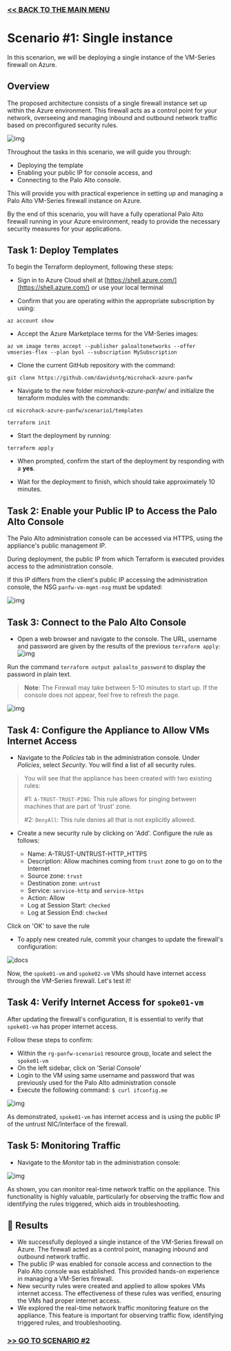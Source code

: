 ### [<< BACK TO THE MAIN MENU](../README.md)

# Scenario #1: Single instance

In this scenarion, we will be deploying a single instance of the VM-Series firewall on Azure.

## Overview

The proposed architecture consists of a single firewall instance set up within the Azure environment. This firewall acts as a control point for your network, overseeing and managing inbound and outbound network traffic based on preconfigured security rules.

![img](docs/scenario1-architecture.png)

Throughout the tasks in this scenario, we will guide you through:
* Deploying the template
* Enabling your public IP for console access, and 
* Connecting to the Palo Alto console. 

This will provide you with practical experience in setting up and managing a Palo Alto VM-Series firewall instance on Azure.

By the end of this scenario, you will have a fully operational Palo Alto firewall running in your Azure environment, ready to provide the necessary security measures for your applications.

## Task 1: Deploy Templates

To begin the Terraform deployment, following these steps:

- Sign in to Azure Cloud shell at [https://shell.azure.com/](https://shell.azure.com/) or use your local terminal

- Confirm that you are operating within the appropriate subscription by using:

`az account show`

- Accept the Azure Marketplace terms for the VM-Series images:

`az vm image terms accept --publisher paloaltonetworks --offer vmseries-flex --plan byol --subscription MySubscription` 

- Clone the current GitHub repository with the command: 

`git clone https://github.com/davidsntg/microhack-azure-panfw`

- Navigate to the new folder *microhack-azure-panfw/* and initialize the terraform modules with the commands:

`cd microhack-azure-panfw/scenario1/templates`

`terraform init`

- Start the deployment by running:

`terraform apply`

- When prompted, confirm the start of the deployment by responding with a **yes**.

- Wait for the deployment to finish, which should take approximately 10 minutes.


## Task 2: Enable your Public IP to Access the Palo Alto Console

The Palo Alto administration console can be accessed via HTTPS, using the appliance's public management IP.

During deployment, the public IP from which Terraform is executed provides access to the administration console. 

If this IP differs from the client's public IP accessing the administration console, the NSG `panfw-vm-mgmt-nsg` must be updated:

![img](docs/scenario1-allowmgmntnsgpubip.png)


## Task 3: Connect to the Palo Alto Console

- Open a web browser and navigate to the console. The URL, username and password are given by the results of the previous `terraform apply`:
![img](docs/terraform_apply.png)

Run the command `terraform output paloalto_password` to display the password in plain text.

> **Note**: The Firewall may take between 5-10 minutes to start up. If the console does not appear, feel free to refresh the page.

![img](docs/panfw_login.png)

## Task 4: Configure the Appliance to Allow VMs Internet Access

* Navigate to the *Policies* tab in the administration console. Under *Policies*, select *Security*. You will find a list of all security rules.

> You will see that the appliance has been created with two existing rules:
>  
> #1: `A-TRUST-TRUST-PING`: This rule allows for pinging between machines that are part of 'trust' zone.
>
> #2: `DenyAll`: This rule denies all that is not explicitly allowed.

* Create a new security rule by clicking on 'Add'. Configure the rule as follows:
  
  * Name: A-TRUST-UNTRUST-HTTP_HTTPS
  * Description: Allow machines coming from `trust` zone to go on to the Internet
  * Source zone: `trust`
  * Destination zone: `untrust`
  * Service: `service-http` and `service-https`
  * Action: Allow
  * Log at Session Start: `checked`
  * Log at Session End: `checked`

Click on 'OK' to save the rule

* To apply new created rule, commit your changes to update the firewall's configuration:

![docs](docs/panfw_commit.png)

Now, the `spoke01-vm` and `spoke02-vm` VMs should have internet access through the VM-Series firewall. Let's test it!


## Task 4: Verify Internet Access for `spoke01-vm`

After updating the firewall's configuration, it is essential to verify that `spoke01-vm` has proper internet access.

Follow these steps to confirm:

* Within the `rg-panfw-scenario1` resource group, locate and select the `spoke01-vm`
* On the left sidebar, click on 'Serial Console'
* Login to the VM using same username and password that was previously used for the Palo Alto administration console
* Execute the following command: `$ curl ifconfig.me` 

![img](docs/spoke01-vm_check_internet_access.png)

As demonstrated, `spoke01-vm` has internet access and is using the public IP of the untrust NIC/Interface of the firewall.

## Task 5: Monitoring Traffic

* Navigate to the *Monitor* tab in the administration console:

![img](docs/panfw_monitor.png)

As shown, you can monitor real-time network traffic on the appliance. This functionality is highly valuable, particularly for observing the traffic flow and identifying the rules triggered, which aids in troubleshooting.


## 🏁 Results

* We successfully deployed a single instance of the VM-Series firewall on Azure. The firewall acted as a control point, managing inbound and outbound network traffic.
* The public IP was enabled for console access and connection to the Palo Alto console was established. This provided hands-on experience in managing a VM-Series firewall.
* New security rules were created and applied to allow spokes VMs internet access. The effectiveness of these rules was verified, ensuring the VMs had proper internet access.
* We explored the real-time network traffic monitoring feature on the appliance. This feature is important for observing traffic flow, identifying triggered rules, and troubleshooting.

### [>> GO TO SCENARIO #2](../scenario2/README.md)
